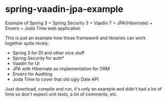 ﻿spring-vaadin-jpa-example
=========================

Example of Spring 3 + Spring Security 3 + Vaadin 7 + JPA(Hibernate) + Envers + Joda Time web application

This is just an example how those framework and libraries can work together quite nicely:
- Spring 3 for DI and other nice stuff
- Spring Security for auth*
- Vaadin for UI
- JPA with Hibernate as implementation for ORM
- Envers for Auditing
- Joda Time to cover that old ugly Date API

Just download, compile and run, it's only an example and didn't had a lot of time so don't expect unit tests, a lot of comments, etc.
